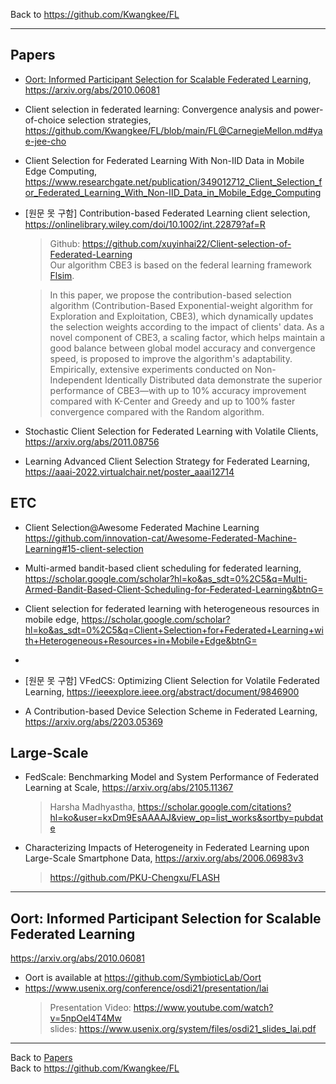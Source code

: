 Back to https://github.com/Kwangkee/FL
***

## Papers 

- [Oort: Informed Participant Selection for Scalable Federated Learning](https://github.com/Kwangkee/FL/blob/main/FL%40ClientSelection.md#oort-informed-participant-selection-for-scalable-federated-learning), https://arxiv.org/abs/2010.06081

- Client selection in federated learning: Convergence analysis and power-of-choice selection strategies, https://github.com/Kwangkee/FL/blob/main/FL@CarnegieMellon.md#yae-jee-cho

- Client Selection for Federated Learning With Non-IID Data in Mobile Edge Computing, https://www.researchgate.net/publication/349012712_Client_Selection_for_Federated_Learning_With_Non-IID_Data_in_Mobile_Edge_Computing

- [원문 못 구함] Contribution-based Federated Learning client selection, https://onlinelibrary.wiley.com/doi/10.1002/int.22879?af=R
  >Github: https://github.com/xuyinhai22/Client-selection-of-Federated-Learning  
  >Our algorithm CBE3 is based on the federal learning framework [Flsim](https://github.com/Kwangkee/FL/blob/main/FL%40Meta.md#federated-learning-simulator-flsim).
  
  >In this paper, we propose the contribution-based selection algorithm (Contribution-Based Exponential-weight algorithm for Exploration and Exploitation, CBE3), which dynamically updates the selection weights according to the impact of clients' data. As a novel component of CBE3, a scaling factor, which helps maintain a good balance between global model accuracy and convergence speed, is proposed to improve the algorithm's adaptability.  
  >Empirically, extensive experiments conducted on Non-Independent Identically Distributed data demonstrate the superior performance of CBE3—with up to 10% accuracy improvement compared with K-Center and Greedy and up to 100% faster convergence compared with the Random algorithm.

- Stochastic Client Selection for Federated Learning with Volatile Clients, https://arxiv.org/abs/2011.08756  

- Learning Advanced Client Selection Strategy for Federated Learning, https://aaai-2022.virtualchair.net/poster_aaai12714

## ETC
- Client Selection@Awesome Federated Machine Learning
https://github.com/innovation-cat/Awesome-Federated-Machine-Learning#15-client-selection

- Multi-armed bandit-based client scheduling for federated learning, https://scholar.google.com/scholar?hl=ko&as_sdt=0%2C5&q=Multi-Armed-Bandit-Based-Client-Scheduling-for-Federated-Learning&btnG=

- Client selection for federated learning with heterogeneous resources in mobile edge, https://scholar.google.com/scholar?hl=ko&as_sdt=0%2C5&q=Client+Selection+for+Federated+Learning+with+Heterogeneous+Resources+in+Mobile+Edge&btnG=
- 
- [원문 못 구함] VFedCS: Optimizing Client Selection for Volatile Federated Learning, https://ieeexplore.ieee.org/abstract/document/9846900
- A Contribution-based Device Selection Scheme in Federated Learning, https://arxiv.org/abs/2203.05369

## Large-Scale

- FedScale: Benchmarking Model and System Performance of Federated Learning at Scale, https://arxiv.org/abs/2105.11367
  > Harsha Madhyastha, https://scholar.google.com/citations?hl=ko&user=kxDm9EsAAAAJ&view_op=list_works&sortby=pubdate 

- Characterizing Impacts of Heterogeneity in Federated Learning upon Large-Scale Smartphone Data, https://arxiv.org/abs/2006.06983v3  
  >https://github.com/PKU-Chengxu/FLASH  

***

## Oort: Informed Participant Selection for Scalable Federated Learning
https://arxiv.org/abs/2010.06081

- Oort is available at https://github.com/SymbioticLab/Oort
- https://www.usenix.org/conference/osdi21/presentation/lai     
  >Presentation Video: https://www.youtube.com/watch?v=5npOel4T4Mw  
  >slides: https://www.usenix.org/system/files/osdi21_slides_lai.pdf  



***
Back to [Papers](#papers)  
Back to https://github.com/Kwangkee/FL
